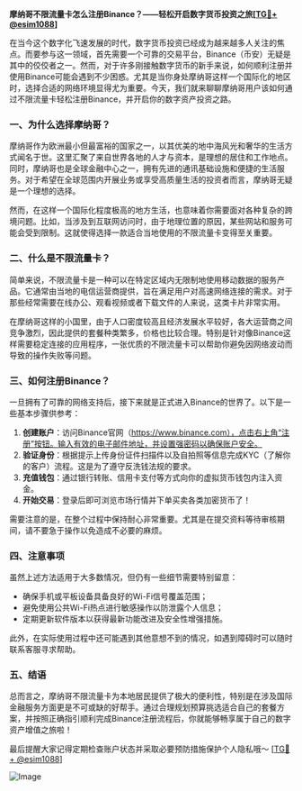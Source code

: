 **摩纳哥不限流量卡怎么注册Binance？——轻松开启数字货币投资之旅[[TG💪+ @esim1088](https://t.me/s/esim1088)]**

在当今这个数字化飞速发展的时代，数字货币投资已经成为越来越多人关注的焦点。而要参与这一领域，首先需要一个可靠的交易平台，Binance（币安）无疑是其中的佼佼者之一。然而，对于许多刚接触数字货币的新手来说，如何顺利注册并使用Binance可能会遇到不少困惑。尤其是当你身处摩纳哥这样一个国际化的地区时，选择合适的网络环境显得尤为重要。今天，我们就来聊聊摩纳哥用户该如何通过不限流量卡轻松注册Binance，并开启你的数字资产投资之路。

### 一、为什么选择摩纳哥？

摩纳哥作为欧洲最小但最富裕的国家之一，以其优美的地中海风光和奢华的生活方式闻名于世。这里汇聚了来自世界各地的人才与资本，是理想的居住和工作地点。同时，摩纳哥也是全球金融中心之一，拥有先进的通讯基础设施和便捷的生活服务。对于希望在全球范围内开展业务或享受高质量生活的投资者而言，摩纳哥无疑是一个理想的选择。

然而，在这样一个国际化程度极高的地方生活，也意味着你需要面对各种复杂的跨境问题。比如，当涉及到互联网访问时，由于地理位置的原因，某些网站和服务可能会受到限制。这就使得选择一款适合当地使用的不限流量卡变得至关重要。

### 二、什么是不限流量卡？

简单来说，不限流量卡是一种可以在特定区域内无限制地使用移动数据的服务产品。它通常由当地的电信运营商提供，旨在满足用户对高速网络连接的需求。对于那些经常需要在线办公、观看视频或者下载文件的人来说，这类卡片非常实用。

在摩纳哥这样的小国里，由于人口密度较高且经济发展水平较好，各大运营商之间竞争激烈，因此提供的套餐种类繁多，价格也比较合理。特别是针对像Binance这样需要稳定连接的应用程序，一张优质的不限流量卡可以帮助你避免因网络波动而导致的操作失败等问题。

### 三、如何注册Binance？

一旦拥有了可靠的网络支持后，接下来就是正式进入Binance的世界了。以下是一些基本步骤供参考：

1. **创建账户**：访问Binance官网（https://www.binance.com），点击右上角“注册”按钮。输入有效的电子邮件地址，并设置强密码以确保账户安全。
2. **验证身份**：根据提示上传身份证件扫描件以及自拍照等信息完成KYC（了解你的客户）流程。这是为了遵守反洗钱法规的要求。
3. **充值钱包**：通过银行转账、信用卡支付等方式向你的虚拟货币钱包内注入资金。
4. **开始交易**：登录后即可浏览市场行情并下单买卖各类加密货币了！

需要注意的是，在整个过程中保持耐心非常重要。尤其是在提交资料等待审核期间，请不要急于操作以免造成不必要的麻烦。

### 四、注意事项

虽然上述方法适用于大多数情况，但仍有一些细节需要特别留意：
- 确保手机或平板设备具备良好的Wi-Fi信号覆盖范围；
- 避免使用公共Wi-Fi热点进行敏感操作以防泄露个人信息；
- 定期更新软件版本以获得最新功能改进及安全性增强措施。

此外，在实际使用过程中还可能遇到其他意想不到的情况，如遇到障碍时可以随时联系客服寻求帮助。

### 五、结语

总而言之，摩纳哥不限流量卡为本地居民提供了极大的便利性，特别是在涉及国际金融服务方面更是不可或缺的好帮手。通过合理规划预算挑选适合自己的套餐方案，并按照正确指引顺利完成Binance注册流程后，你就能够畅享属于自己的数字资产增值之旅啦！

最后提醒大家记得定期检查账户状态并采取必要预防措施保护个人隐私哦～ [[TG💪+ @esim1088](https://t.me/s/esim1088)] 

![Image](https://i.postimg.cc/4NQfJmqS/Snipaste-2025-05-13-00-14-12.png)